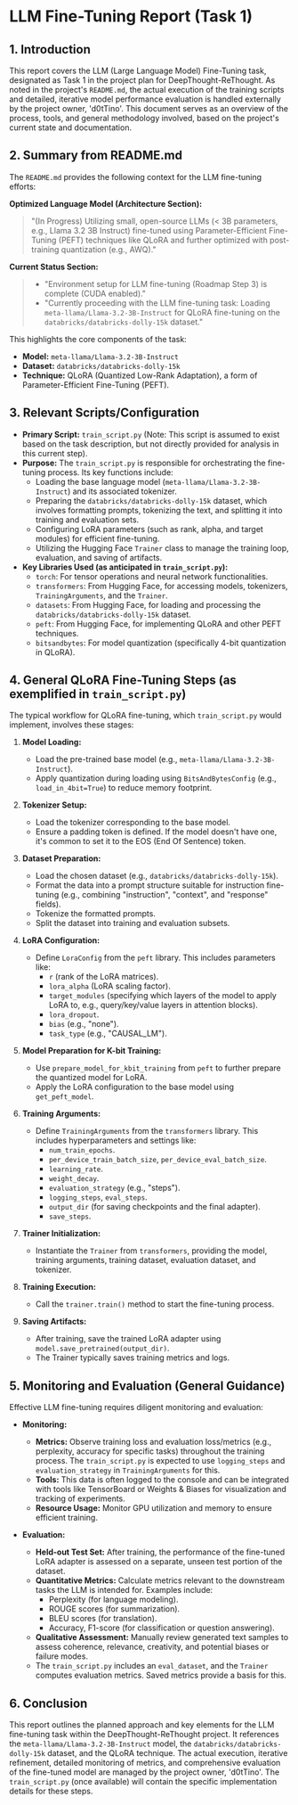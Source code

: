 # LLM Fine-Tuning Report (Task 1)

## 1. Introduction

This report covers the LLM (Large Language Model) Fine-Tuning task, designated as Task 1 in the project plan for DeepThought-ReThought. As noted in the project's `README.md`, the actual execution of the training scripts and detailed, iterative model performance evaluation is handled externally by the project owner, 'd0tTino'. This document serves as an overview of the process, tools, and general methodology involved, based on the project's current state and documentation.

## 2. Summary from README.md

The `README.md` provides the following context for the LLM fine-tuning efforts:

**Optimized Language Model (Architecture Section):**
> "(In Progress) Utilizing small, open-source LLMs (< 3B parameters, e.g., Llama 3.2 3B Instruct) fine-tuned using Parameter-Efficient Fine-Tuning (PEFT) techniques like QLoRA and further optimized with post-training quantization (e.g., AWQ)."

**Current Status Section:**
> * "Environment setup for LLM fine-tuning (Roadmap Step 3) is complete (CUDA enabled)."
> * "Currently proceeding with the LLM fine-tuning task: Loading `meta-llama/Llama-3.2-3B-Instruct` for QLoRA fine-tuning on the `databricks/databricks-dolly-15k` dataset."

This highlights the core components of the task:
*   **Model:** `meta-llama/Llama-3.2-3B-Instruct`
*   **Dataset:** `databricks/databricks-dolly-15k`
*   **Technique:** QLoRA (Quantized Low-Rank Adaptation), a form of Parameter-Efficient Fine-Tuning (PEFT).

## 3. Relevant Scripts/Configuration

*   **Primary Script:** `train_script.py` (Note: This script is assumed to exist based on the task description, but not directly provided for analysis in this current step).
*   **Purpose:** The `train_script.py` is responsible for orchestrating the fine-tuning process. Its key functions include:
    *   Loading the base language model (`meta-llama/Llama-3.2-3B-Instruct`) and its associated tokenizer.
    *   Preparing the `databricks/databricks-dolly-15k` dataset, which involves formatting prompts, tokenizing the text, and splitting it into training and evaluation sets.
    *   Configuring LoRA parameters (such as rank, alpha, and target modules) for efficient fine-tuning.
    *   Utilizing the Hugging Face `Trainer` class to manage the training loop, evaluation, and saving of artifacts.
*   **Key Libraries Used (as anticipated in `train_script.py`):**
    *   `torch`: For tensor operations and neural network functionalities.
    *   `transformers`: From Hugging Face, for accessing models, tokenizers, `TrainingArguments`, and the `Trainer`.
    *   `datasets`: From Hugging Face, for loading and processing the `databricks/databricks-dolly-15k` dataset.
    *   `peft`: From Hugging Face, for implementing QLoRA and other PEFT techniques.
    *   `bitsandbytes`: For model quantization (specifically 4-bit quantization in QLoRA).

## 4. General QLoRA Fine-Tuning Steps (as exemplified in `train_script.py`)

The typical workflow for QLoRA fine-tuning, which `train_script.py` would implement, involves these stages:

1.  **Model Loading:**
    *   Load the pre-trained base model (e.g., `meta-llama/Llama-3.2-3B-Instruct`).
    *   Apply quantization during loading using `BitsAndBytesConfig` (e.g., `load_in_4bit=True`) to reduce memory footprint.

2.  **Tokenizer Setup:**
    *   Load the tokenizer corresponding to the base model.
    *   Ensure a padding token is defined. If the model doesn't have one, it's common to set it to the EOS (End Of Sentence) token.

3.  **Dataset Preparation:**
    *   Load the chosen dataset (e.g., `databricks/databricks-dolly-15k`).
    *   Format the data into a prompt structure suitable for instruction fine-tuning (e.g., combining "instruction", "context", and "response" fields).
    *   Tokenize the formatted prompts.
    *   Split the dataset into training and evaluation subsets.

4.  **LoRA Configuration:**
    *   Define `LoraConfig` from the `peft` library. This includes parameters like:
        *   `r` (rank of the LoRA matrices).
        *   `lora_alpha` (LoRA scaling factor).
        *   `target_modules` (specifying which layers of the model to apply LoRA to, e.g., query/key/value layers in attention blocks).
        *   `lora_dropout`.
        *   `bias` (e.g., "none").
        *   `task_type` (e.g., "CAUSAL_LM").

5.  **Model Preparation for K-bit Training:**
    *   Use `prepare_model_for_kbit_training` from `peft` to further prepare the quantized model for LoRA.
    *   Apply the LoRA configuration to the base model using `get_peft_model`.

6.  **Training Arguments:**
    *   Define `TrainingArguments` from the `transformers` library. This includes hyperparameters and settings like:
        *   `num_train_epochs`.
        *   `per_device_train_batch_size`, `per_device_eval_batch_size`.
        *   `learning_rate`.
        *   `weight_decay`.
        *   `evaluation_strategy` (e.g., "steps").
        *   `logging_steps`, `eval_steps`.
        *   `output_dir` (for saving checkpoints and the final adapter).
        *   `save_steps`.

7.  **Trainer Initialization:**
    *   Instantiate the `Trainer` from `transformers`, providing the model, training arguments, training dataset, evaluation dataset, and tokenizer.

8.  **Training Execution:**
    *   Call the `trainer.train()` method to start the fine-tuning process.

9.  **Saving Artifacts:**
    *   After training, save the trained LoRA adapter using `model.save_pretrained(output_dir)`.
    *   The Trainer typically saves training metrics and logs.

## 5. Monitoring and Evaluation (General Guidance)

Effective LLM fine-tuning requires diligent monitoring and evaluation:

*   **Monitoring:**
    *   **Metrics:** Observe training loss and evaluation loss/metrics (e.g., perplexity, accuracy for specific tasks) throughout the training process. The `train_script.py` is expected to use `logging_steps` and `evaluation_strategy` in `TrainingArguments` for this.
    *   **Tools:** This data is often logged to the console and can be integrated with tools like TensorBoard or Weights & Biases for visualization and tracking of experiments.
    *   **Resource Usage:** Monitor GPU utilization and memory to ensure efficient training.

*   **Evaluation:**
    *   **Held-out Test Set:** After training, the performance of the fine-tuned LoRA adapter is assessed on a separate, unseen test portion of the dataset.
    *   **Quantitative Metrics:** Calculate metrics relevant to the downstream tasks the LLM is intended for. Examples include:
        *   Perplexity (for language modeling).
        *   ROUGE scores (for summarization).
        *   BLEU scores (for translation).
        *   Accuracy, F1-score (for classification or question answering).
    *   **Qualitative Assessment:** Manually review generated text samples to assess coherence, relevance, creativity, and potential biases or failure modes.
    *   The `train_script.py` includes an `eval_dataset`, and the `Trainer` computes evaluation metrics. Saved metrics provide a basis for this.

## 6. Conclusion

This report outlines the planned approach and key elements for the LLM fine-tuning task within the DeepThought-ReThought project. It references the `meta-llama/Llama-3.2-3B-Instruct` model, the `databricks/databricks-dolly-15k` dataset, and the QLoRA technique. The actual execution, iterative refinement, detailed monitoring of metrics, and comprehensive evaluation of the fine-tuned model are managed by the project owner, 'd0tTino'. The `train_script.py` (once available) will contain the specific implementation details for these steps.
